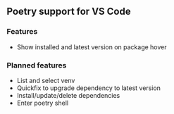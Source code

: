 ## Poetry support for VS Code

### Features
- Show installed and latest version on package hover

### Planned features
- List and select venv
- Quickfix to upgrade dependency to latest version
- Install/update/delete dependencies
- Enter poetry shell
